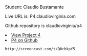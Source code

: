 Student: Claudio Bustamante

Live URL is: P4.claudiovirginia.com


Github repository is claudiovirginia/p4
	<li><a href='http://p4.claudiovirginia.com'>View Project 4</a>
	<li><a href='http://github.com/claudiovirginia/p4'>P4 on Github</a></li>
		
	http://screencast.com/t/Q0cbkpY5